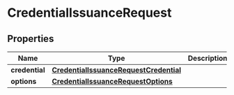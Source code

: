 
# CredentialIssuanceRequest

## Properties
Name | Type | Description | Notes
------------ | ------------- | ------------- | -------------
**credential** | [**CredentialIssuanceRequestCredential**](CredentialIssuanceRequestCredential.md) |  | 
**options** | [**CredentialIssuanceRequestOptions**](CredentialIssuanceRequestOptions.md) |  | 




